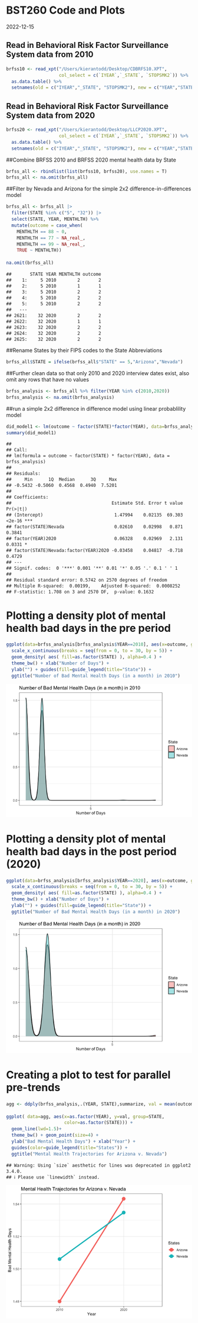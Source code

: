BST260 Code and Plots
================
2022-12-15

## Read in Behavioral Risk Factor Surveillance System data from 2010

``` r
brfss10 <- read_xpt("/Users/kierantodd/Desktop/CDBRFS10.XPT",
                    col_select = c(`IYEAR`,`_STATE`, `STOPSMK2`)) %>%
  as.data.table() %>%
  setnames(old = c("IYEAR","_STATE", "STOPSMK2"), new = c("YEAR","STATE", "MENTHLTH"))
```

## Read in Behavioral Risk Factor Surveillance System data from 2020

``` r
brfss20 <- read_xpt("/Users/kierantodd/Desktop/LLCP2020.XPT",
                    col_select = c(`IYEAR`,`_STATE`, `STOPSMK2`)) %>%
  as.data.table() %>%
  setnames(old = c("IYEAR","_STATE", "STOPSMK2"), new = c("YEAR","STATE", "MENTHLTH"))
```

\##Combine BRFSS 2010 and BRFSS 2020 mental health data by State

``` r
brfss_all <- rbindlist(list(brfss10, brfss20), use.names = T)
brfss_all <- na.omit(brfss_all)
```

\##Filter by Nevada and Arizona for the simple 2x2
difference-in-differences model

``` r
brfss_all <- brfss_all |> 
  filter(STATE %in% c("5", "32")) |>
  select(STATE, YEAR, MENTHLTH) %>%
  mutate(outcome = case_when(
    MENTHLTH == 88 ~ 0,
    MENTHLTH == 77 ~ NA_real_,
    MENTHLTH == 99 ~ NA_real_,
    TRUE ~ MENTHLTH))

na.omit(brfss_all)
```

    ##       STATE YEAR MENTHLTH outcome
    ##    1:     5 2010        2       2
    ##    2:     5 2010        1       1
    ##    3:     5 2010        2       2
    ##    4:     5 2010        2       2
    ##    5:     5 2010        2       2
    ##   ---                            
    ## 2621:    32 2020        2       2
    ## 2622:    32 2020        1       1
    ## 2623:    32 2020        2       2
    ## 2624:    32 2020        2       2
    ## 2625:    32 2020        2       2

\##Rename States by their FIPS codes to the State Abbreviations

``` r
brfss_all$STATE = ifelse(brfss_all$"STATE" == 5,"Arizona","Nevada")
```

\##Further clean data so that only 2010 and 2020 interview dates exist,
also omit any rows that have no values

``` r
brfss_analysis <- brfss_all %>% filter(YEAR %in% c(2010,2020))
brfss_analysis <- na.omit(brfss_analysis)
```

\##run a simple 2x2 difference in difference model using linear
probablility model

``` r
did_model1 <- lm(outcome ~ factor(STATE)*factor(YEAR), data=brfss_analysis)
summary(did_model1)
```

    ## 
    ## Call:
    ## lm(formula = outcome ~ factor(STATE) * factor(YEAR), data = brfss_analysis)
    ## 
    ## Residuals:
    ##     Min      1Q  Median      3Q     Max 
    ## -0.5432 -0.5060  0.4568  0.4940  7.5201 
    ## 
    ## Coefficients:
    ##                                      Estimate Std. Error t value Pr(>|t|)    
    ## (Intercept)                           1.47994    0.02135  69.303   <2e-16 ***
    ## factor(STATE)Nevada                   0.02610    0.02998   0.871   0.3841    
    ## factor(YEAR)2020                      0.06328    0.02969   2.131   0.0331 *  
    ## factor(STATE)Nevada:factor(YEAR)2020 -0.03458    0.04817  -0.718   0.4729    
    ## ---
    ## Signif. codes:  0 '***' 0.001 '**' 0.01 '*' 0.05 '.' 0.1 ' ' 1
    ## 
    ## Residual standard error: 0.5742 on 2570 degrees of freedom
    ## Multiple R-squared:  0.00199,    Adjusted R-squared:  0.0008252 
    ## F-statistic: 1.708 on 3 and 2570 DF,  p-value: 0.1632

# Plotting a density plot of mental health bad days in the pre period

``` r
ggplot(data=brfss_analysis[brfss_analysis$YEAR==2010], aes(x=outcome, group=as.factor(STATE)))+
  scale_x_continuous(breaks = seq(from = 0, to = 30, by = 5)) +
  geom_density( aes( fill=as.factor(STATE) ), alpha=0.4 ) +
  theme_bw() + xlab("Number of Days") +
  ylab("") + guides(fill=guide_legend(title="State")) +
  ggtitle("Number of Bad Mental Health Days (in a month) in 2010")
```

![](BST260-Code-and-Plots_files/figure-gfm/unnamed-chunk-8-1.png)<!-- -->

# Plotting a density plot of mental health bad days in the post period (2020)

``` r
ggplot(data=brfss_analysis[brfss_analysis$YEAR==2020], aes(x=outcome, group=as.factor(STATE)))+
  scale_x_continuous(breaks = seq(from = 0, to = 30, by = 5)) +
  geom_density( aes( fill=as.factor(STATE) ), alpha=0.4 ) +
  theme_bw() + xlab("Number of Days") +
  ylab("") + guides(fill=guide_legend(title="State")) +
  ggtitle("Number of Bad Mental Health Days (in a month) in 2020")
```

![](BST260-Code-and-Plots_files/figure-gfm/unnamed-chunk-9-1.png)<!-- -->

# Creating a plot to test for parallel pre-trends

``` r
agg <- ddply(brfss_analysis,.(YEAR, STATE),summarize, val = mean(outcome))

ggplot( data=agg, aes(x=as.factor(YEAR), y=val, group=STATE,
                      color=as.factor(STATE))) +
  geom_line(lwd=1.5)+
  theme_bw() + geom_point(size=4) +
  ylab("Bad Mental Health Days") + xlab("Year") +
  guides(color=guide_legend(title="States")) +
  ggtitle("Mental Health Trajectories for Arizona v. Nevada")
```

    ## Warning: Using `size` aesthetic for lines was deprecated in ggplot2 3.4.0.
    ## ℹ Please use `linewidth` instead.

![](BST260-Code-and-Plots_files/figure-gfm/unnamed-chunk-10-1.png)<!-- -->
